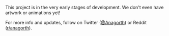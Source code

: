 This project is in the very early stages of development. We don't even have artwork or animations yet!

For more info and updates, follow on Twitter ([@Anagorth](https://twitter.com/Anagorth)) or Reddit ([r/anagorth](https://reddit.com/r/anagorth)).
